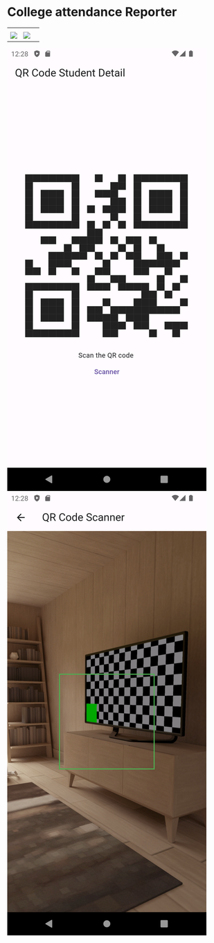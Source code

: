 # College attendance Reporter

<!DOCTYPE html>
<html>
<head>
 </head>
<body>
  <table>
    <tr>
      <th></th>
     <th></th>
      <th></th></th>
  </tr>
    <tr>
      <td data-label="Column 1"><img src='assets\readme\page1.jpg'></td>
      <td data-label="Column 2"><img src='assets\readme\page2.jpg' ></td>
    </tr>
  </table>
</body>
</html>




![](images\one.png)
![](images\two.png)


